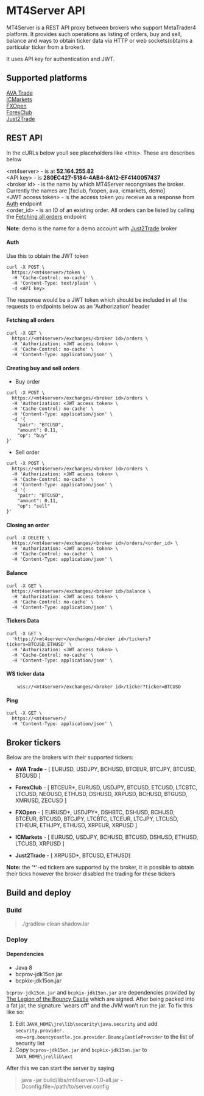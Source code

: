 # MT4Server API

MT4Server is a REST API proxy between brokers who support MetaTrader4 platform. It provides such operations as listing of orders, buy and sell, balance and ways to obtain ticker data via HTTP or web sockets(obtains a particular ticker from a broker).

It uses API key for authentication and JWT.

## Supported platforms
[AVA Trade](https://www.avatrade.com/)  
[ICMarkets](https://www.icmarkets.com/)  
[FXOpen](https://www.fxopen.com/)  
[ForexClub](https://www.fxclub.org/)  
[Just2Trade](https://just2trade.com/)  

## REST API

In the cURLs below youll see placeholders like \<this\>. These are describes below

\<mt4server\> - is at **52.164.255.82**  
\<API key\> - is **280EC427-5184-4AB4-8A12-EF4140057437**  
\<broker id\> - is the name by which MT4Server recongnises the broker. Currently the names are [fxclub, fxopen, ava, icmarkets, demo]  
\<JWT access token\> - is the access token you receive as a response from [Auth](#auth) endpoint  
\<order_id\> - is an ID of an existing order. All orders can be listed by calling the [Fetching all orders](#fetching-all-orders) endpoint

**Note**: demo is the name for a demo account with [Just2Trade](https://just2trade.com/) broker

#### Auth

Use this to obtain the JWT token

```http
curl -X POST \
  https://<mt4server>/token \
  -H 'Cache-Control: no-cache' \
  -H 'Content-Type: text/plain' \
  -d <API key>
```
The response would be a JWT token which should be included in all the requests to endpoints below as an 'Authorization' header

#### Fetching all orders 

```http
curl -X GET \
  https://<mt4server>/exchanges/<broker id>/orders \
  -H 'Authorization: <JWT access token> \
  -H 'Cache-Control: no-cache' \
  -H 'Content-Type: application/json' \
```

#### Creating buy and sell orders

* Buy order

```http
curl -X POST \
  https://<mt4server>/exchanges/<broker id>/orders \
  -H 'Authorization: <JWT access token> \
  -H 'Cache-Control: no-cache' \
  -H 'Content-Type: application/json' \
  -d '{
	"pair": "BTCUSD",
	"amount": 0.11,
	"op": "buy"
}'
```

* Sell order

```http
curl -X POST \
  https://<mt4server>/exchanges/<broker id>/orders \
  -H 'Authorization: <JWT access token> \
  -H 'Cache-Control: no-cache' \
  -H 'Content-Type: application/json' \
  -d '{
	"pair": "BTCUSD",
	"amount": 0.11,
	"op": "sell"
}'
```

#### Closing an order

```http
curl -X DELETE \
  https://<mt4server>/exchanges/<broker id>/orders/<order_id> \
  -H 'Authorization: <JWT access token> \
  -H 'Cache-Control: no-cache' \
  -H 'Content-Type: application/json' \
```

#### Balance

```http
curl -X GET \
  https://<mt4server>/exchanges/<broker id>/balance \
  -H 'Authorization: <JWT access token> \
  -H 'Cache-Control: no-cache' \
  -H 'Content-Type: application/json' \
```

#### Tickers Data

```http
curl -X GET \
  'https://<mt4server>/exchanges/<broker id>/tickers?tickers=BTCUSD,ETHUSD' \
  -H 'Authorization: <JWT access token> \
  -H 'Cache-Control: no-cache' \
  -H 'Content-Type: application/json' \
```

#### WS ticker data

```http
    wss://<mt4server>/exchanges/<broker id>/ticker?ticker=BTCUSD
```

#### Ping

```http
curl -X GET \
  https://<mt4server>/ 
  -H 'Content-Type: application/json' \
```

## Broker tickers

Below are the brokers with their supported tickers:

- **AVA Trade** - [ EURUSD, USDJPY, BCHUSD, BTCEUR, BTCJPY, BTCUSD, BTGUSD ]  

- **ForexClub** - [ BTCEUR*, EURUSD, USDJPY, BTCUSD, ETCUSD, LTCBTC, LTCUSD, 
NEOUSD, ETHUSD, DSHUSD, XRPUSD, BCHUSD, BTGUSD, XMRUSD, ZECUSD ]  

- **FXOpen** - [ EURUSD*, USDJPY*, DSHBTC, DSHUSD, BCHUSD, BTCEUR, BTCUSD, BTCJPY, LTCBTC, LTCEUR, LTCJPY, LTCUSD, ETHEUR, ETHJPY, ETHUSD, XRPEUR, XRPUSD ]

- **ICMarkets** - [ EURUSD, USDJPY, BCHUSD, BTCUSD, DSHUSD, ETHUSD, LTCUSD, XRPUSD ]

- **Just2Trade** - [ XRPUSD*, BTCUSD, ETHUSD]

**Note:** the '*'-ed tickers are supported by the broker, it is possible to obtain their ticks however the broker disabled the trading for these tickers

## Build and deploy

### Build

> ./gradlew clean shadowJar

### Deploy

#### Dependencies

- Java 8
- bcprov-jdk15on.jar
- bcpkix-jdk15on.jar

`bcprov-jdk15on.jar` and `bcpkix-jdk15on.jar` are dependencies provided by [The Legion of the Bouncy Castle](https://www.bouncycastle.org/) which are signed.
After being packed into a fat jar, the signature 'wears off' and the JVM won't run the jar. To fix this like so:

1. Edit `JAVA_HOME\jre\lib\security\java.security` and add `security.provider.<n>=org.bouncycastle.jce.provider.BouncyCastleProvider` to the list of security list
2. Copy `bcprov-jdk15on.jar` and `bcpkix-jdk15on.jar` to `JAVA_HOME\jre\lib\ext`

After this we can start the server by saying
> java -jar build/libs/mt4server-1.0-all.jar -Dconfig.file=/path/to/server.config
